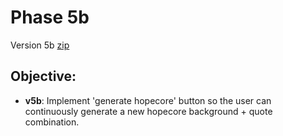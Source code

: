 # Phase 5b
Version 5b [zip](https://mattwydra.github.io/newtab-background/v5/v5b/ext5b.zip)

## **Objective:**
- **v5b**: Implement 'generate hopecore' button so the user can continuously generate a new hopecore background + quote combination.